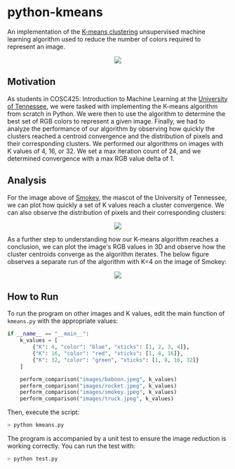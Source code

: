 # python-kmeans

An implementation of the [K-means clustering](https://en.wikipedia.org/wiki/K-means_clustering) unsupervised machine learning algorithm used to reduce the number of colors required to represent an image.

<p align="center">
<img src="https://user-images.githubusercontent.com/8845512/135511666-b6965ffc-4baf-4d83-9c50-718a4b9db037.png" />
</p>

## Motivation

As students in COSC425: Introduction to Machine Learning at the [University of Tennessee](https://utk.edu/), we were tasked with implementing the K-means algorithm from scratch in Python. We were then to use the algorithm to determine the best set of RGB colors to represent a given image. Finally, we had to analyze the performance of our algorithm by observing how quickly the clusters reached a centroid convergence and the distribution of pixels and their corresponding clusters. We performed our algorithms on images with K values of 4, 16, or 32. We set a max iteration count of 24, and we determined convergence with a max RGB value delta of 1.

## Analysis

For the image above of [Smokey](https://en.wikipedia.org/wiki/Smokey_(mascot)), the mascot of the University of Tennessee, we can plot how quickly a set of K values reach a cluster convergence. We can also observe the distribution of pixels and their corresponding clusters:

<p align="center">
<img src="https://user-images.githubusercontent.com/8845512/135512789-297fdbe2-77c9-4eb6-9936-384cc03f074e.png" />
</p>

As a further step to understanding how our K-means algorithm reaches a conclusion, we can plot the image's RGB values in 3D and observe how the cluster centroids converge as the algorithm iterates. The below figure observes a separate run of the algorithm with K=4 on the image of Smokey:

<p align="center">
<img src="https://user-images.githubusercontent.com/8845512/135518453-caeb6851-e6f4-4c35-8485-5cf1700f301c.jpg" />
</p>

## How to Run

To run the program on other images and K values, edit the main function of `kmeans.py` with the appropriate values:

```py
if __name__ == "__main__":
    k_values = [
        {"K": 4, "color": "blue", "xticks": [1, 2, 3, 4]},
        {"K": 16, "color": "red", "xticks": [1, 8, 16]},
        {"K": 32, "color": "green", "xticks": [1, 8, 16, 32]}
    ]

    perform_comparison("images/baboon.jpeg", k_values)
    perform_comparison("images/rocket.jpeg", k_values)
    perform_comparison("images/smokey.jpeg", k_values)
    perform_comparison("images/truck.jpeg", k_values)
```

Then, execute the script:
```sh
> python kmeans.py
```

The program is accompanied by a unit test to ensure the image reduction is working correctly. You can run the test with:
```sh
> python test.py
```
